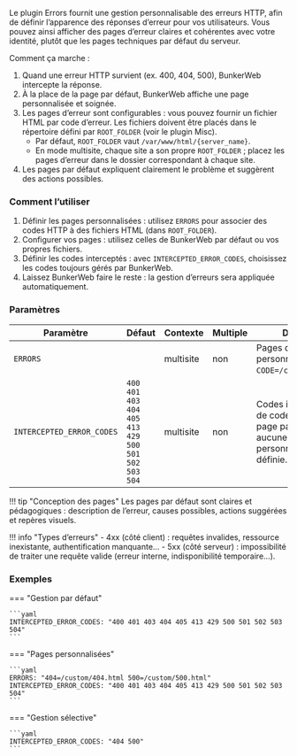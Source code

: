 Le plugin Errors fournit une gestion personnalisable des erreurs HTTP, afin de définir l’apparence des réponses d’erreur pour vos utilisateurs. Vous pouvez ainsi afficher des pages d’erreur claires et cohérentes avec votre identité, plutôt que les pages techniques par défaut du serveur.

Comment ça marche :

1. Quand une erreur HTTP survient (ex. 400, 404, 500), BunkerWeb intercepte la réponse.
2. À la place de la page par défaut, BunkerWeb affiche une page personnalisée et soignée.
3. Les pages d’erreur sont configurables : vous pouvez fournir un fichier HTML par code d’erreur. Les fichiers doivent être placés dans le répertoire défini par `ROOT_FOLDER` (voir le plugin Misc).
   - Par défaut, `ROOT_FOLDER` vaut `/var/www/html/{server_name}`.
   - En mode multisite, chaque site a son propre `ROOT_FOLDER` ; placez les pages d’erreur dans le dossier correspondant à chaque site.
4. Les pages par défaut expliquent clairement le problème et suggèrent des actions possibles.

### Comment l’utiliser

1. Définir les pages personnalisées : utilisez `ERRORS` pour associer des codes HTTP à des fichiers HTML (dans `ROOT_FOLDER`).
2. Configurer vos pages : utilisez celles de BunkerWeb par défaut ou vos propres fichiers.
3. Définir les codes interceptés : avec `INTERCEPTED_ERROR_CODES`, choisissez les codes toujours gérés par BunkerWeb.
4. Laissez BunkerWeb faire le reste : la gestion d’erreurs sera appliquée automatiquement.

### Paramètres

| Paramètre                 | Défaut                                            | Contexte  | Multiple | Description                                                                                                  |
| ------------------------- | ------------------------------------------------- | --------- | -------- | ------------------------------------------------------------------------------------------------------------ |
| `ERRORS`                  |                                                   | multisite | non      | Pages d’erreur personnalisées : paires `CODE=/chemin/page.html`.                                             |
| `INTERCEPTED_ERROR_CODES` | `400 401 403 404 405 413 429 500 501 502 503 504` | multisite | non      | Codes interceptés : liste de codes gérés avec la page par défaut si aucune page personnalisée n’est définie. |

!!! tip "Conception des pages"
Les pages par défaut sont claires et pédagogiques : description de l’erreur, causes possibles, actions suggérées et repères visuels.

!!! info "Types d’erreurs" - 4xx (côté client) : requêtes invalides, ressource inexistante, authentification manquante… - 5xx (côté serveur) : impossibilité de traiter une requête valide (erreur interne, indisponibilité temporaire…).

### Exemples

=== "Gestion par défaut"

    ```yaml
    INTERCEPTED_ERROR_CODES: "400 401 403 404 405 413 429 500 501 502 503 504"
    ```

=== "Pages personnalisées"

    ```yaml
    ERRORS: "404=/custom/404.html 500=/custom/500.html"
    INTERCEPTED_ERROR_CODES: "400 401 403 404 405 413 429 500 501 502 503 504"
    ```

=== "Gestion sélective"

    ```yaml
    INTERCEPTED_ERROR_CODES: "404 500"
    ```
